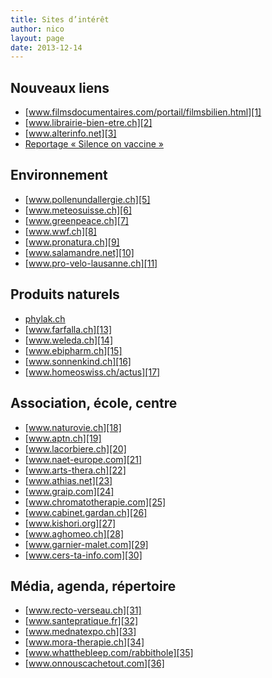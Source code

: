 ```yaml
---
title: Sites d’intérêt
author: nico
layout: page
date: 2013-12-14
---
```

## Nouveaux liens

  * [www.filmsdocumentaires.com/portail/filmsbilien.html][1]
  * [www.librairie-bien-etre.ch][2]
  * [www.alterinfo.net][3]
  * [Reportage « Silence on vaccine »][4]

## Environnement

  * [www.pollenundallergie.ch][5]
  * [www.meteosuisse.ch][6]
  * [www.greenpeace.ch][7]
  * [www.wwf.ch][8]
  * [www.pronatura.ch][9]
  * [www.salamandre.net][10]
  * [www.pro-velo-lausanne.ch][11]

## Produits naturels

  * [phylak.ch][12]
  * [www.farfalla.ch][13]
  * [www.weleda.ch][14]
  * [www.ebipharm.ch][15]
  * [www.sonnenkind.ch][16]
  * [www.homeoswiss.ch/actus][17]

## Association, école, centre

  * [www.naturovie.ch][18]
  * [www.aptn.ch][19]
  * [www.lacorbiere.ch][20]
  * [www.naet-europe.com][21]
  * [www.arts-thera.ch][22]
  * [www.athias.net][23]
  * [www.graip.com][24]
  * [www.chromatotherapie.com][25]
  * [www.cabinet.gardan.ch][26]
  * [www.kishori.org][27]
  * [www.aghomeo.ch][28]
  * [www.garnier-malet.com][29]
  * [www.cers-ta-info.com][30]

## Média, agenda, répertoire

  * [www.recto-verseau.ch][31]
  * [www.santepratique.fr][32]
  * [www.mednatexpo.ch][33]
  * [www.mora-therapie.ch][34]
  * [www.whatthebleep.com/rabbithole][35]
  * [www.onnouscachetout.com][36]

 [1]: http://www.filmsdocumentaires.com/portail/filmsbilien.html
 [2]: http://www.librairie-bien-etre.ch/
 [3]: http://www.alterinfo.net/
 [4]: http://www.alternativesante.com/capsulesante/videos/videos.asp?NoSouscategorieCapsules=7&NoCapsules=593
 [5]: http://www.pollenundallergie.ch/
 [6]: http://www.meteosuisse.ch/
 [7]: http://www.greenpeace.ch/fr/
 [8]: http://www.wwf.ch/fr/
 [9]: http://www.pronatura.ch/
 [10]: http://www.salamandre.net/
 [11]: http://www.pro-velo-lausanne.ch/
 [12]: http://www.phylak.ch/index.php?lang=fr
 [13]: http://www.farfalla.ch/4dcgi/ProdListe/?Language=FR&WWWSesValKey20090813065656098303151?
 [14]: http://www.weleda.ch/fr/home/
 [15]: http://www.ebipharm.ch/
 [16]: http://www.sonnenkind.ch/
 [17]: http://www.homeoswiss.ch/actus
 [18]: http://www.naturovie.ch/
 [19]: http://www.aptn.ch/
 [20]: http://www.lacorbiere.ch/
 [21]: http://www.naet-europe.com/
 [22]: http://www.arts-thera.ch/
 [23]: http://www.athias.net/
 [24]: http://www.graip.com/
 [25]: http://www.chromatotherapie.com/
 [26]: http://www.cabinet.gardan.ch/
 [27]: http://www.kishori.org/
 [28]: http://www.aghomeo.ch/
 [29]: http://www.garnier-malet.com/
 [30]: http://www.cers-ta-info.com/
 [31]: http://www.recto-verseau.ch/
 [32]: http://www.santepratique.fr/
 [33]: http://www.mednatexpo.ch/
 [34]: http://www.mora-therapie.ch/index_f.htm
 [35]: http://www.whatthebleep.com/rabbithole/
 [36]: http://www.onnouscachetout.com/